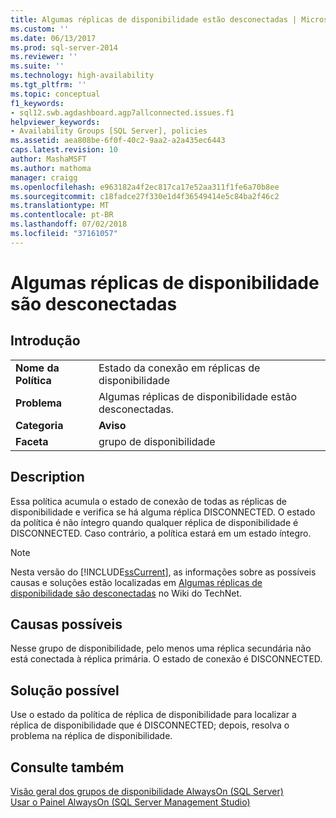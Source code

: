 ```yaml
---
title: Algumas réplicas de disponibilidade estão desconectadas | Microsoft Docs
ms.custom: ''
ms.date: 06/13/2017
ms.prod: sql-server-2014
ms.reviewer: ''
ms.suite: ''
ms.technology: high-availability
ms.tgt_pltfrm: ''
ms.topic: conceptual
f1_keywords:
- sql12.swb.agdashboard.agp7allconnected.issues.f1
helpviewer_keywords:
- Availability Groups [SQL Server], policies
ms.assetid: aea808be-6f0f-40c2-9aa2-a2a435ec6443
caps.latest.revision: 10
author: MashaMSFT
ms.author: mathoma
manager: craigg
ms.openlocfilehash: e963182a4f2ec817ca17e52aa311f1fe6a70b8ee
ms.sourcegitcommit: c18fadce27f330e1d4f36549414e5c84ba2f46c2
ms.translationtype: MT
ms.contentlocale: pt-BR
ms.lasthandoff: 07/02/2018
ms.locfileid: "37161057"
---
```

# <a name="some-availability-replicas-are-disconnected"></a>Algumas réplicas de disponibilidade são desconectadas
    
## <a name="introduction"></a>Introdução  
  
|||  
|-|-|  
|**Nome da Política**|Estado da conexão em réplicas de disponibilidade|  
|**Problema**|Algumas réplicas de disponibilidade estão desconectadas.|  
|**Categoria**|**Aviso**|  
|**Faceta**|grupo de disponibilidade|  
  
## <a name="description"></a>Description  
 Essa política acumula o estado de conexão de todas as réplicas de disponibilidade e verifica se há alguma réplica DISCONNECTED. O estado da política é não íntegro quando qualquer réplica de disponibilidade é DISCONNECTED. Caso contrário, a política estará em um estado íntegro.  
  
> [!NOTE]  
>  Nesta versão do [!INCLUDE[ssCurrent](../../../includes/sscurrent-md.md)], as informações sobre as possíveis causas e soluções estão localizadas em [Algumas réplicas de disponibilidade são desconectadas](http://go.microsoft.com/fwlink/p/?LinkId=220855) no Wiki do TechNet.  
  
## <a name="possible-causes"></a>Causas possíveis  
 Nesse grupo de disponibilidade, pelo menos uma réplica secundária não está conectada à réplica primária. O estado de conexão é DISCONNECTED.  
  
## <a name="possible-solution"></a>Solução possível  
 Use o estado da política de réplica de disponibilidade para localizar a réplica de disponibilidade que é DISCONNECTED; depois, resolva o problema na réplica de disponibilidade.  
  
## <a name="see-also"></a>Consulte também  
 [Visão geral dos grupos de disponibilidade AlwaysOn &#40;SQL Server&#41;](overview-of-always-on-availability-groups-sql-server.md)   
 [Usar o Painel AlwaysOn &#40;SQL Server Management Studio&#41;](use-the-always-on-dashboard-sql-server-management-studio.md)  
  
  
